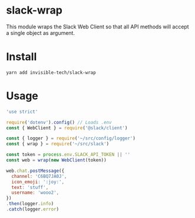 # slack-wrap

This module wraps the Slack Web Client so that all API methods will accept a single object as argument.

# Install
```
yarn add invisible-tech/slack-wrap
```

# Usage
```javascript
'use strict'

require('dotenv').config() // Loads .env
const { WebClient } = require('@slack/client')

const { logger } = require('~/src/config/logger')
const { wrap } = require('~/src/slack')

const token = process.env.SLACK_API_TOKEN || ''
const web = wrap(new WebClient(token))

web.chat.postMessage({
  channel: 'C6BQ7JA0J',
  icon_emoji: ':joy:',
  text: 'stuff',
  username: 'wooo2',
})
.then(logger.info)
.catch(logger.error)

```

